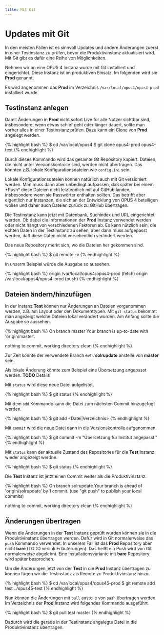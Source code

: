 ```yaml
---
title: Mit Git
---
```


# Updates mit Git

In den meisten Fällen ist es sinnvoll Updates und andere Änderungen zuerst in einer Testinstanz zu prüfen, bevor die
Produktivinstanz aktualisiert wird. Mit Git gibt es dafür eine Reihe von Möglichkeiten.

Nehmen wir an eine OPUS 4 Instanz wurde mit Git installiert und eingerichtet. Diese Instanz ist im produktiven Einsatz.
Im folgenden wird sie **Prod** genannt.

Es wird angenommen das **Prod** im Verzeichnis `/var/local/opus4/opus4-prod` installiert wurde.

## Testinstanz anlegen

Damit Änderungen in **Prod** nicht sofort Live für alle Nutzer sichtbar sind, insbesondere, wenn etwas schief geht oder
länger dauert, sollte man vorher alles in einer Testinstanz prüfen. Dazu kann ein Clone von **Prod** angelegt werden.

{% highlight bash %}
$ cd /var/local/opus4
$ git clone opus4-prod opus4-test
{% endhighlight %}

Durch dieses Kommando wird das gesamte Git Repository kopiert. Dateien, die nicht unter Versionskontrolle sind, werden
nicht übertragen. Das könnten z.B. lokale Konfigurationsdateien wie `config.ini` sein.

<p class="warning">Lokale Konfigurationsdateien können natürlich auch mit Git versioniert werden. Man muss dann aber
unbedingt aufpassen, daß später bei einem *Push* diese Dateien nicht letztendlich mit auf GitHub landen, insbesondere
wenn sie Passwörter enthalten sollten. Das betrifft aber eigentlich nur Instanzen, die sich an der Entwicklung von
OPUS 4 beteiligen wollen und daher auch Dateien zurück zu GitHub übertragen.</p>

Die Testinstanz kann jetzt mit Datenbank, Suchindex und URL eingerichtet werden. Ob dabei die Informationen der **Prod**
Instanz verwendet werden oder nicht hängt von verschiedenen Faktoren ab. Es kann nützlich sein, die echten Daten in der
Testinstanz zu sehen, aber dann muss aufgepasst werden, daß diese Daten nicht versehentlich verändert werden.

Das neue Repository merkt sich, wo die Dateien her gekommen sind.

{% highlight bash %}
$ git remote -v
{% endhighlight %}

In unserm Beispiel würde die Ausgabe so aussehen.

{% highlight bash %}
origin	/var/local/opus4/opus4-prod (fetch)
origin	/var/local/opus4/opus4-prod (push)
{% endhighlight %}

## Dateien ändern/hinzufügen

In der Instanz **Test** können nur Änderungen an Dateien vorgenommen werden, z.B. am Layout oder den Dokumenttypen. Mit
`git status` bekommt man angezeigt welche Dateien lokal verändert wurden. Am Anfang sollte die Ausgabe so aussehen.

{% highlight bash %}
On branch master
Your branch is up-to-date with 'origin/master'.

nothing to commit, working directory clean
{% endhighlight %}

Zur Zeit könnte der verwendete Branch evtl. **solrupdate** anstelle von **master** sein.

Als lokale Änderung könnte zum Beispiel eine Übersetzung angepasst werden. **TODO** Details

Mit `status` wird diese neue Datei aufgelistet.

{% highlight bash %}
$ git status
{% endhighlight %}

Mit dem `add` Kommando kann die Datei zum nächsten Commit hinzugefügt werden.

{% highlight bash %}
$ git add <Datei|Verzeichnis>
{% endhighlight %}

Mit `commit` wird die neue Datei dann in die Versionskontrolle aufgenommen.

{% highlight bash %}
$ git commit -m "Übersetzung für Institut angepasst."
{% endhighlight %}

Mit `status` kann der aktuelle Zustand des Repositories für die **Test** Instanz wieder angezeigt werdne.

{% highlight bash %}
$ git status
{% endhighlight %}

Die **Test** Instanz ist jetzt einen Commit weiter als die Produktivinstanz.

{% highlight bash %}
On branch solrupdate
Your branch is ahead of 'origin/solrupdate' by 1 commit.
  (use "git push" to publish your local commits)

nothing to commit, working directory clean
{% endhighlight %}

## Änderungen übertragen

Wenn die Änderungen in der **Test** Instanz geprüft wurden können sie in die Produktivinstanz übertragen werden. Dafür
wird in Git normalerweise das `push` Kommando verwendet. In unserem Fall ist das **Prod** Repository aber nicht **bare**
(TODO verlink Erläuterungen). Das heißt ein Push wird von Git normalerweise abgelehnt. Eine Installationsvariante mit
**bare** Repository wird später besprochen.

Um die Änderungen jetzt von der **Test** in die **Prod** Instanz übertragen zu können fügen wir die Testinstanz als
Remote zu Produktivinstanz hinzu.

{% highlight bash %}
$ cd /var/local/opus4/opus45-prod
$ git remote add test ../opus45-test
{% endhighlight %}

Nun können die Änderungen mit `pull` anstelle von `push` übertragen werden. Im Verzeichnis der **Prod** Instanz wird
folgendes Kommando ausgeführt.

{% highlight bash %}
$ git pull test master
{% endhighlight %}

Dadurch wird die gerade in der Testinstanz angelegte Datei in die Produktivinstanz übertragen.


